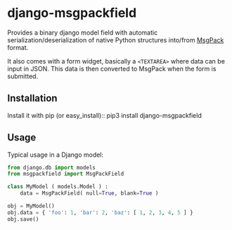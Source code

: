 django-msgpackfield
===================

Provides a binary django model field with automatic serialization/deserialization
of native Python structures into/from [MsgPack](http://msgpack.org) format.

It also comes with a form widget, basically a `<TEXTAREA>` where data can be
input in JSON. This data is then converted to MsgPack when the form is submitted.

Installation
------------

Install it with pip (or easy_install)::
    pip3 install django-msgpackfield

Usage
-----

Typical usage in a Django model:
```python
from django.db import models
from msgpackfield import MsgPackField

class MyModel ( models.Model ) :
    data = MsgPackField( null=True, blank=True )

obj = MyModel()
obj.data = { 'foo': 1, 'bar': 2, 'baz': [ 1, 2, 3, 4, 5 ] }
obj.save()
```

